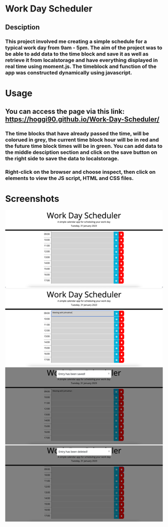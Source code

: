 # Work Day Scheduler

## Desciption

### This project involved me creating a simple schedule for a typical work day from 9am - 5pm. The aim of the project was to be able to add data to the time block and save it as well as retrieve it from localstorage and have everything displayed in real time using moment.js. The timeblock and function of the app was constructed dynamically using javascript. 


# Usage

## You can access the page via this link: https://hoggi90.github.io/Work-Day-Scheduler/

### The time blocks that have already passed the time, will be colorued in grey, the current time block hour will be in red and the future time block times will be in green. You can add data to the middle desciption section and click on the save button on the right side to save the data to localstorage.

### Right-click on the browser and choose inspect, then click on elements to view the JS script, HTML and CSS files.

# Screenshots

![Screenshot](/assets/images/screenshot1.png)
![Screenshot](/assets/images/screenshot2.png)
![Screenshot](/assets/images/screenshot3.png)
![Screenshot](/assets/images/screenshot4.png)


